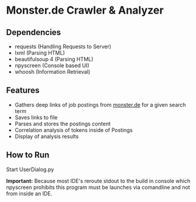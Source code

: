 Monster.de Crawler & Analyzer
===

Dependencies
---
* requests (Handling Requests to Server)
* lxml (Parsing HTML)
* beautifulsoup 4 (Parsing HTML)
* npyscreen (Console based UI)
* whoosh (Information Retrieval)

Features
---
* Gathers deep links of job postings from [monster.de](https://monster.de) for a given search term
* Saves links to file
* Parses and stores the postings content
* Correlation analysis of tokens inside of Postings
* Display of analysis results

How to Run
---
Start UserDialog.py

__Important:__ Because most IDE's reroute stdout to the build in console which npyscreen prohibits this
program must be launches via comandline and not from inside an IDE.
